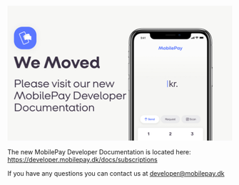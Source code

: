 [![](assets/images/cover.jpg)](https://developer.mobilepay.dk/docs/subscriptions)

The new MobilePay Developer Documentation is located here: https://developer.mobilepay.dk/docs/subscriptions

If you have any questions you can contact us at developer@mobilepay.dk
